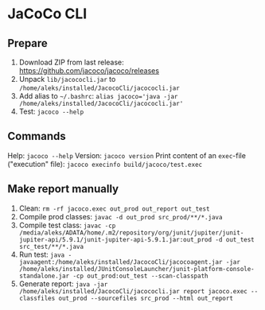 # JaCoCo CLI

## Prepare
1. Download ZIP from last release: https://github.com/jacoco/jacoco/releases
2. Unpack `lib/jacococli.jar` to `/home/aleks/installed/JacocoCli/jacococli.jar`
3. Add alias to `~/.bashrc`: `alias jacoco='java -jar /home/aleks/installed/JacocoCli/jacococli.jar'`
4. Test: `jacoco --help`

## Commands
Help: `jacoco --help`
Version: `jacoco version`
Print content of an `exec`-file ("execution" file): `jacoco execinfo build/jacoco/test.exec`

## Make report manually
1. Clean: `rm -rf jacoco.exec out_prod out_report out_test`
2. Compile prod classes: `javac -d out_prod src_prod/**/*.java`
3. Compile test class: `javac -cp /media/aleks/ADATA/home/.m2/repository/org/junit/jupiter/junit-jupiter-api/5.9.1/junit-jupiter-api-5.9.1.jar:out_prod -d out_test src_test/**/*.java`
4. Run test: `java -javaagent:/home/aleks/installed/JacocoCli/jacocoagent.jar -jar /home/aleks/installed/JUnitConsoleLauncher/junit-platform-console-standalone.jar -cp out_prod:out_test --scan-classpath`
5. Generate report: `java -jar /home/aleks/installed/JacocoCli/jacococli.jar report jacoco.exec --classfiles out_prod --sourcefiles src_prod --html out_report`
